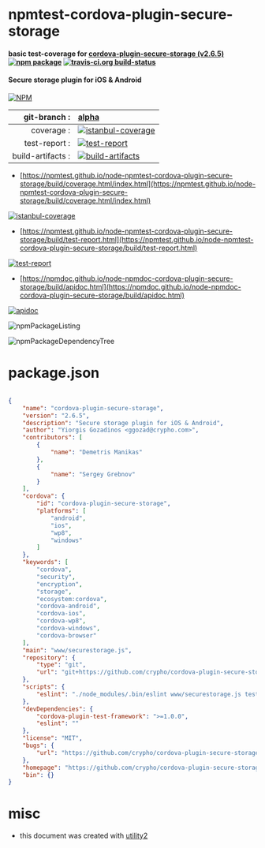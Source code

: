 # npmtest-cordova-plugin-secure-storage

#### basic test-coverage for  [cordova-plugin-secure-storage (v2.6.5)](https://github.com/crypho/cordova-plugin-secure-storage#readme)  [![npm package](https://img.shields.io/npm/v/npmtest-cordova-plugin-secure-storage.svg?style=flat-square)](https://www.npmjs.org/package/npmtest-cordova-plugin-secure-storage) [![travis-ci.org build-status](https://api.travis-ci.org/npmtest/node-npmtest-cordova-plugin-secure-storage.svg)](https://travis-ci.org/npmtest/node-npmtest-cordova-plugin-secure-storage)

#### Secure storage plugin for iOS & Android

[![NPM](https://nodei.co/npm/cordova-plugin-secure-storage.png?downloads=true&downloadRank=true&stars=true)](https://www.npmjs.com/package/cordova-plugin-secure-storage)

| git-branch : | [alpha](https://github.com/npmtest/node-npmtest-cordova-plugin-secure-storage/tree/alpha)|
|--:|:--|
| coverage : | [![istanbul-coverage](https://npmtest.github.io/node-npmtest-cordova-plugin-secure-storage/build/coverage.badge.svg)](https://npmtest.github.io/node-npmtest-cordova-plugin-secure-storage/build/coverage.html/index.html)|
| test-report : | [![test-report](https://npmtest.github.io/node-npmtest-cordova-plugin-secure-storage/build/test-report.badge.svg)](https://npmtest.github.io/node-npmtest-cordova-plugin-secure-storage/build/test-report.html)|
| build-artifacts : | [![build-artifacts](https://npmtest.github.io/node-npmtest-cordova-plugin-secure-storage/glyphicons_144_folder_open.png)](https://github.com/npmtest/node-npmtest-cordova-plugin-secure-storage/tree/gh-pages/build)|

- [https://npmtest.github.io/node-npmtest-cordova-plugin-secure-storage/build/coverage.html/index.html](https://npmtest.github.io/node-npmtest-cordova-plugin-secure-storage/build/coverage.html/index.html)

[![istanbul-coverage](https://npmtest.github.io/node-npmtest-cordova-plugin-secure-storage/build/screenCapture.buildCi.browser.%252Ftmp%252Fbuild%252Fcoverage.lib.html.png)](https://npmtest.github.io/node-npmtest-cordova-plugin-secure-storage/build/coverage.html/index.html)

- [https://npmtest.github.io/node-npmtest-cordova-plugin-secure-storage/build/test-report.html](https://npmtest.github.io/node-npmtest-cordova-plugin-secure-storage/build/test-report.html)

[![test-report](https://npmtest.github.io/node-npmtest-cordova-plugin-secure-storage/build/screenCapture.buildCi.browser.%252Ftmp%252Fbuild%252Ftest-report.html.png)](https://npmtest.github.io/node-npmtest-cordova-plugin-secure-storage/build/test-report.html)

- [https://npmdoc.github.io/node-npmdoc-cordova-plugin-secure-storage/build/apidoc.html](https://npmdoc.github.io/node-npmdoc-cordova-plugin-secure-storage/build/apidoc.html)

[![apidoc](https://npmdoc.github.io/node-npmdoc-cordova-plugin-secure-storage/build/screenCapture.buildCi.browser.%252Ftmp%252Fbuild%252Fapidoc.html.png)](https://npmdoc.github.io/node-npmdoc-cordova-plugin-secure-storage/build/apidoc.html)

![npmPackageListing](https://npmtest.github.io/node-npmtest-cordova-plugin-secure-storage/build/screenCapture.npmPackageListing.svg)

![npmPackageDependencyTree](https://npmtest.github.io/node-npmtest-cordova-plugin-secure-storage/build/screenCapture.npmPackageDependencyTree.svg)



# package.json

```json

{
    "name": "cordova-plugin-secure-storage",
    "version": "2.6.5",
    "description": "Secure storage plugin for iOS & Android",
    "author": "Yiorgis Gozadinos <ggozad@crypho.com>",
    "contributors": [
        {
            "name": "Demetris Manikas"
        },
        {
            "name": "Sergey Grebnov"
        }
    ],
    "cordova": {
        "id": "cordova-plugin-secure-storage",
        "platforms": [
            "android",
            "ios",
            "wp8",
            "windows"
        ]
    },
    "keywords": [
        "cordova",
        "security",
        "encryption",
        "storage",
        "ecosystem:cordova",
        "cordova-android",
        "cordova-ios",
        "cordova-wp8",
        "cordova-windows",
        "cordova-browser"
    ],
    "main": "www/securestorage.js",
    "repository": {
        "type": "git",
        "url": "git+https://github.com/crypho/cordova-plugin-secure-storage.git"
    },
    "scripts": {
        "eslint": "./node_modules/.bin/eslint www/securestorage.js tests/tests.js"
    },
    "devDependencies": {
        "cordova-plugin-test-framework": ">=1.0.0",
        "eslint": ""
    },
    "license": "MIT",
    "bugs": {
        "url": "https://github.com/crypho/cordova-plugin-secure-storage/issues"
    },
    "homepage": "https://github.com/crypho/cordova-plugin-secure-storage#readme",
    "bin": {}
}
```



# misc
- this document was created with [utility2](https://github.com/kaizhu256/node-utility2)
